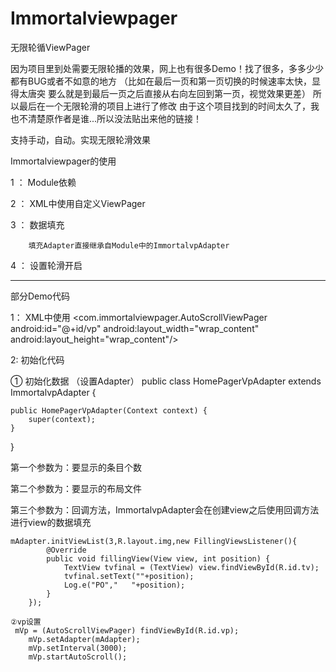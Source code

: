 # Immortalviewpager
无限轮循ViewPager

因为项目里到处需要无限轮播的效果，网上也有很多Demo！找了很多，多多少少都有BUG或者不如意的地方
（比如在最后一页和第一页切换的时候速率太快，显得太唐突 
  要么就是到最后一页之后直接从右向左回到第一页，视觉效果更差）
所以最后在一个无限轮滑的项目上进行了修改
由于这个项目找到的时间太久了，我也不清楚原作者是谁...所以没法贴出来他的链接！


支持手动，自动。实现无限轮滑效果

Immortalviewpager的使用

1 ： Module依赖 

2 ： XML中使用自定义ViewPager

3 ： 数据填充 

		填充Adapter直接继承自Module中的ImmortalvpAdapter

4 ： 设置轮滑开启

-----------------------------------------------
部分Demo代码

1： XML中使用
<com.immortalviewpager.AutoScrollViewPager
        android:id="@+id/vp"
        android:layout_width="wrap_content"
        android:layout_height="wrap_content"/>
        

2:  初始化代码

   ① 初始化数据 （设置Adapter）
   public class HomePagerVpAdapter extends ImmortalvpAdapter {

    public HomePagerVpAdapter(Context context) {
        super(context);
    }

   }
   
   第一个参数为：要显示的条目个数
   
   第二个参数为：要显示的布局文件
   
   第三个参数为：回调方法，ImmortalvpAdapter会在创建view之后使用回调方法进行view的数据填充
   
    mAdapter.initViewList(3,R.layout.img,new FillingViewsListener(){
            @Override
            public void fillingView(View view, int position) {
                TextView tvfinal = (TextView) view.findViewById(R.id.tv);
                tvfinal.setText(""+position);
                Log.e("PO","   "+position);
            }
        });
	
	②vp设置
	 mVp = (AutoScrollViewPager) findViewById(R.id.vp);
        mVp.setAdapter(mAdapter);
        mVp.setInterval(3000);
        mVp.startAutoScroll();
  
	
